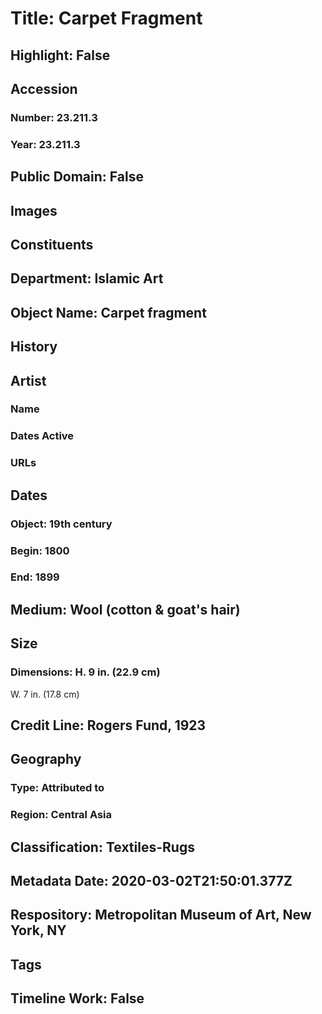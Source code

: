 # Title: Carpet Fragment
## Highlight: False
## Accession
### Number: 23.211.3
### Year: 23.211.3
## Public Domain: False
## Images
## Constituents
## Department: Islamic Art
## Object Name: Carpet fragment
## History
## Artist
### Name
### Dates Active
### URLs
## Dates
### Object: 19th century
### Begin: 1800
### End: 1899
## Medium: Wool (cotton & goat's hair)
## Size
### Dimensions: H. 9 in. (22.9 cm)
W. 7 in. (17.8 cm)
## Credit Line: Rogers Fund, 1923
## Geography
### Type: Attributed to
### Region: Central Asia
## Classification: Textiles-Rugs
## Metadata Date: 2020-03-02T21:50:01.377Z
## Respository: Metropolitan Museum of Art, New York, NY
## Tags
## Timeline Work: False